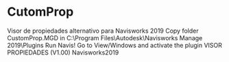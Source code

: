 # CutomProp
Visor de propiedades alternativo para Navisworks 2019
Copy folder CustomProp.MGD in 
C:\Program Files\Autodesk\Navisworks Manage 2019\Plugins
Run Navis!
Go to View/Windows and activate the plugin VISOR PROPIEDADES (V1.00) Navisworks2019
